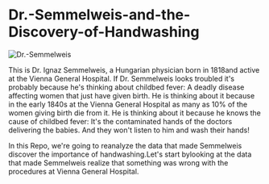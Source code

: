 # Dr.-Semmelweis-and-the-Discovery-of-Handwashing

![Dr.-Semmelweis](https://github.com/Maddy1299/Dr.-Semmelweis-and-the-Discovery-of-Handwashing/blob/2e221bbb552a2ac95be9a88435060b6958530d4d/Dr.%20Semmelweis%20and%20the%20Discovery%20of%20Handwashing/datasets/ignaz_semmelweis_1860.jpeg)

This is Dr. Ignaz Semmelweis, a Hungarian physician born in 1818and active at the Vienna General Hospital. If Dr. Semmelweis looks troubled it's probably because he's thinking about childbed fever: A deadly disease affecting women that just have given birth. He is thinking about it because in the early 1840s at the Vienna General Hospital as many as 10% of the women giving birth die from it. He is thinking about it because he knows the cause of childbed fever: It's the contaminated hands of the doctors delivering the babies. And they won't listen to him and wash their hands!

In this Repo, we're going to reanalyze the data that made Semmelweis discover the importance of handwashing.Let's start bylooking at the data that made Semmelweis realize that something was wrong with the procedures at Vienna General Hospital.
